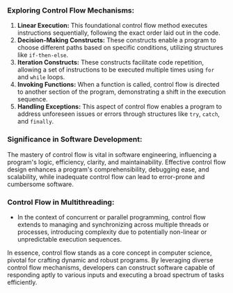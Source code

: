
### Exploring Control Flow Mechanisms:

1. **Linear Execution:** This foundational control flow method executes instructions sequentially, following the exact order laid out in the code.
2. **Decision-Making Constructs:** These constructs enable a program to choose different paths based on specific conditions, utilizing structures like `if-then-else`.
3. **Iteration Constructs:** These constructs facilitate code repetition, allowing a set of instructions to be executed multiple times using `for` and `while` loops.
4. **Invoking Functions:** When a function is called, control flow is directed to another section of the program, demonstrating a shift in the execution sequence.
5. **Handling Exceptions:** This aspect of control flow enables a program to address unforeseen issues or errors through structures like `try`, `catch`, and `finally`.

### Significance in Software Development:

The mastery of control flow is vital in software engineering, influencing a program's logic, efficiency, clarity, and maintainability. Effective control flow design enhances a program's comprehensibility, debugging ease, and scalability, while inadequate control flow can lead to error-prone and cumbersome software.

### Control Flow in Multithreading:

- In the context of concurrent or parallel programming, control flow extends to managing and synchronizing across multiple threads or processes, introducing complexity due to potentially non-linear or unpredictable execution sequences.

In essence, control flow stands as a core concept in computer science, pivotal for crafting dynamic and robust programs. By leveraging diverse control flow mechanisms, developers can construct software capable of responding aptly to various inputs and executing a broad spectrum of tasks efficiently.